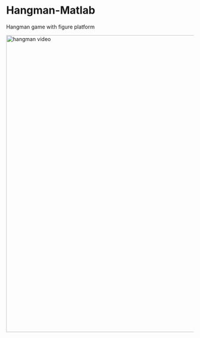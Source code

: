 # Hangman-Matlab
Hangman game with figure platform

<img src="hangman.gif" alt="hangman video" width="1000" height="800">
